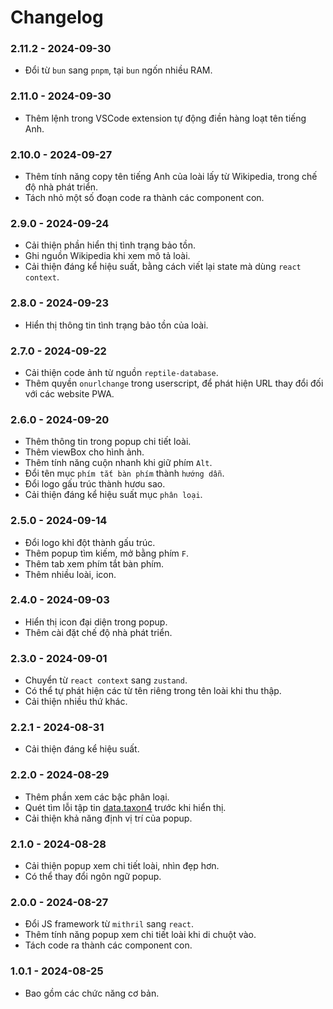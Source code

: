 # Changelog

### 2.11.2 - 2024-09-30

- Đổi từ `bun` sang `pnpm`, tại `bun` ngốn nhiều RAM.

### 2.11.0 - 2024-09-30

-   Thêm lệnh trong VSCode extension tự động điền hàng loạt tên tiếng Anh.

### 2.10.0 - 2024-09-27

-   Thêm tính năng copy tên tiếng Anh của loài lấy từ Wikipedia, trong chế độ nhà phát triển.
-   Tách nhỏ một số đoạn code ra thành các component con.

### 2.9.0 - 2024-09-24

-   Cải thiện phần hiển thị tình trạng bảo tồn.
-   Ghi nguồn Wikipedia khi xem mô tả loài.
-   Cải thiện đáng kể hiệu suất, bằng cách viết lại state mà dùng `react context`.

### 2.8.0 - 2024-09-23

-   Hiển thị thông tin tình trạng bảo tồn của loài.

### 2.7.0 - 2024-09-22

-   Cải thiện code ảnh từ nguồn `reptile-database`.
-   Thêm quyền `onurlchange` trong userscript, để phát hiện URL thay đổi đối với các website PWA.

### 2.6.0 - 2024-09-20

-   Thêm thông tin trong popup chi tiết loài.
-   Thêm viewBox cho hình ảnh.
-   Thêm tính năng cuộn nhanh khi giữ phím `Alt`.
-   Đổi tên mục `phím tắt bàn phím` thành `hướng dẫn`.
-   Đổi logo gấu trúc thành hươu sao.
-   Cải thiện đáng kể hiệu suất mục `phân loại`.

### 2.5.0 - 2024-09-14

-   Đổi logo khỉ đột thành gấu trúc.
-   Thêm popup tìm kiếm, mở bằng phím `F`.
-   Thêm tab xem phím tắt bàn phím.
-   Thêm nhiều loài, icon.

### 2.4.0 - 2024-09-03

-   Hiển thị icon đại diện trong popup.
-   Thêm cài đặt chế độ nhà phát triển.

### 2.3.0 - 2024-09-01

-   Chuyển từ `react context` sang `zustand`.
-   Có thể tự phát hiện các từ tên riêng trong tên loài khi thu thập.
-   Cải thiện nhiều thứ khác.

### 2.2.1 - 2024-08-31

-   Cải thiện đáng kể hiệu suất.

### 2.2.0 - 2024-08-29

-   Thêm phần xem các bậc phân loại.
-   Quét tìm lỗi tập tin [data.taxon4](./public/data/data.taxon4) trước khi hiển thị.
-   Cải thiện khả năng định vị trí của popup.

### 2.1.0 - 2024-08-28

-   Cải thiện popup xem chi tiết loài, nhìn đẹp hơn.
-   Có thể thay đổi ngôn ngữ popup.

### 2.0.0 - 2024-08-27

-   Đổi JS framework từ `mithril` sang `react`.
-   Thêm tính năng popup xem chi tiết loài khi di chuột vào.
-   Tách code ra thành các component con.

### 1.0.1 - 2024-08-25

-   Bao gồm các chức năng cơ bản.
